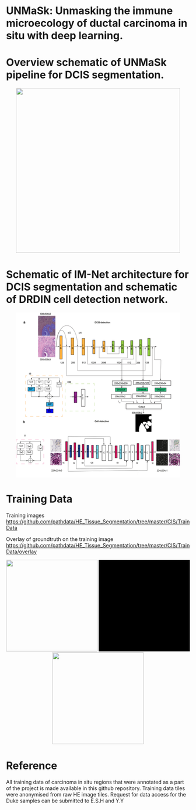 # UNMaSk: Unmasking the immune microecology of ductal carcinoma in situ with deep learning.

# Overview schematic of UNMaSk pipeline for DCIS segmentation.
<p align="center">
  <img src="environment/Fig1_overview.png" width="450" height="450"/>
 </p>
 
 # Schematic of IM-Net architecture for DCIS segmentation and schematic of DRDIN cell detection network. 
 <p align="center">
 
  <img src="environment/Fig2_ab_Revised_v1.png" width="450" height="450"/>
  </p>

# Training Data
Training images
https://github.com/pathdata/HE_Tissue_Segmentation/tree/master/CIS/TrainData

Overlay of groundtruth on the training image
https://github.com/pathdata/HE_Tissue_Segmentation/tree/master/CIS/TrainData/overlay
<p align="center">
  
  <img src="CIS/PrepareData/IM-NET/training_material/DCIS_freehand_sampled_pos_img_movie_001.gif" width="250" height="250"/>
  <img src="CIS/PrepareData/IM-NET/training_material/DCIS_freehand_sampled_pos_mask_movie_001.gif" width="250" height="250"/>
  <img src="CIS/PrepareData/IM-NET/training_material/DCIS_freehand_sampled_pos_overlay_movie_001.gif" width="250" height="250"/>
</p>


# Reference

All training data of carcinoma in situ regions that were annotated as a part of the project is made available in this github repository.
Training data tiles were anonymised from raw HE image tiles. Request for data access for the Duke samples can be submitted to E.S.H and Y.Y

